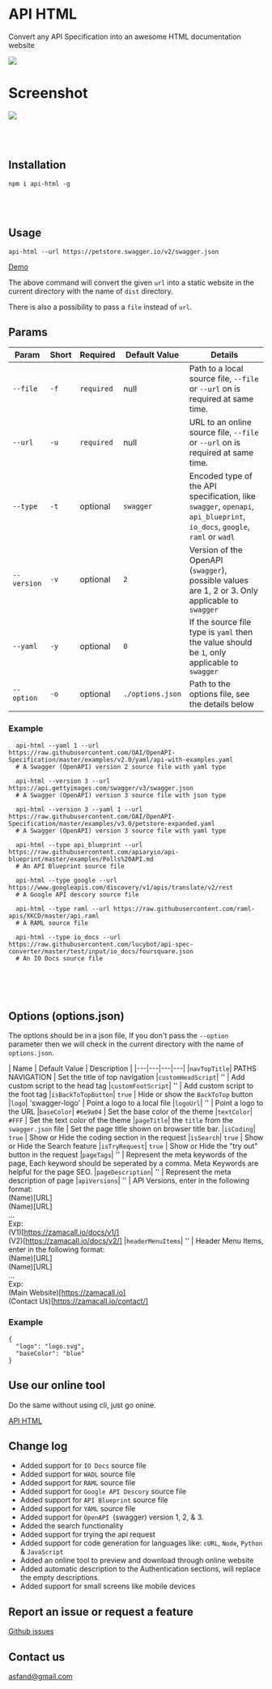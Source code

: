# API HTML

Convert any API Specification into an awesome HTML documentation website

![](https://raw.githubusercontent.com/asfand-dev/api-html/master/src/assets/img/apis.svg)

# Screenshot
![](https://cdn.jsdelivr.net/npm/api-html@1.0.1/assets/img/screenshot.png)

<br /><br />

## Installation

`npm i api-html -g`

<br /><br />

## Usage

`api-html --url https://petstore.swagger.io/v2/swagger.json`

[Demo](https://pets-shop-swagger.netlify.app/)

The above command will convert the given `url` into a static website in the current directory with the name of `dist` directory.

There is also a possibility to pass a `file` instead of `url`.

## Params

| Param | Short | Required | Default Value | Details |
|---|---|---|---|---|
|`--file`| `-f`  | `required` | null | Path to a local source file, `--file` or `--url` on is required at same time.
|`--url`| `-u`  | `required` | null | URL to an online source file, `--file` or `--url` on is required at same time.
|`--type`| `-t`  | optional | `swagger` | Encoded type of the API specification, like `swagger`, `openapi`, `api_blueprint`, `io_docs`, `google`, `raml` or `wadl`
|`--version`| `-v`  | optional | `2` | Version of the OpenAPI (`swagger`), possible values are 1, 2 or 3. Only applicable to `swagger`
|`--yaml`| `-y`  | optional | `0` | If the source file type is `yaml` then the value should be `1`, only applicable to `swagger`
|`--option`| `-o`  | optional | `./options.json` | Path to the options file, see the details below

### Example

```
  api-html --yaml 1 --url https://raw.githubusercontent.com/OAI/OpenAPI-Specification/master/examples/v2.0/yaml/api-with-examples.yaml
  # A Swagger (OpenAPI) version 2 source file with yaml type

  api-html --version 3 --url https://api.gettyimages.com/swagger/v3/swagger.json
  # A Swagger (OpenAPI) version 3 source file with json type

  api-html --version 3 --yaml 1 --url https://raw.githubusercontent.com/OAI/OpenAPI-Specification/master/examples/v3.0/petstore-expanded.yaml
  # A Swagger (OpenAPI) version 3 source file with yaml type

  api-html --type api_blueprint --url https://raw.githubusercontent.com/apiaryio/api-blueprint/master/examples/Polls%20API.md
  # An API Blueprint source file

  api-html --type google --url https://www.googleapis.com/discovery/v1/apis/translate/v2/rest
  # A Google API descory source file

  api-html --type raml --url https://raw.githubusercontent.com/raml-apis/XKCD/master/api.raml
  # A RAML source file

  api-html --type io_docs --url https://raw.githubusercontent.com/lucybot/api-spec-converter/master/test/input/io_docs/foursquare.json
  # An IO Docs source file
```
<br /><br /><br />

## Options (options.json)
The options should be in a json file, If you don't pass the `--option` parameter then we will check in the current directory with the name of `options.json`.

| Name | Default Value | Description |
|---|---|---|---|
|`navTopTitle`| PATHS NAVIGATION  | Set the title of top navigation
|`customHeadScript`| ''  | Add custom script to the head tag
|`customFootScript`| ''  | Add custom script to the foot tag
|`isBackToTopButton`| `true`  | Hide or show the `BackToTop` button
|`logo`| 'swagger-logo'  | Point a logo to a local file
|`logoUrl`| ''  | Point a logo to the URL
|`baseColor`| `#6e9a04`  | Set the base color of the theme
|`textColor`| `#FFF`  | Set the text color of the theme
|`pageTitle`| the  `title` from the `swagger.json` file  | Set the page title shown on browser title bar.
|`isCoding`| `true`  | Show or Hide the coding section in the request
|`isSearch`| `true`  | Show or Hide the Search feature
|`isTryRequest`| `true`  | Show or Hide the "try out" button in the request
|`pageTags`| ''  | Represent the meta keywords of the page, Each keyword should be seperated by a comma. Meta Keywords are helpful for the page SEO.
|`pageDescription`| ''  | Represent the meta description of page
|`apiVersions`| ''  | API Versions, enter in the following format:<br/>(Name)[URL]<br/>(Name)[URL]<br/>...<br/>Exp:<br/>(V1)[https://zamacall.io/docs/v1/]<br/>(V2)[https://zamacall.io/docs/v2/]
|`headerMenuItems`| ''  | Header Menu Items, enter in the following format:<br>(Name)[URL]<br>(Name)[URL]<br>...<br>Exp:<br>(Main Website)[https://zamacall.io]<br>(Contact Us)[https://zamacall.io/contact/]

### Example

```
{
  "logo": "logo.svg",
  "baseColor": "blue"
} 
```

## Use our online tool

Do the same without using cli, just go onine.

[API HTML](https://asfand-dev.github.io/api-html/)


## Change log
+ Added support for `IO Docs` source file
+ Added support for `WADL` source file
+ Added support for `RAML` source file
+ Added support for `Google API Descory` source file
+ Added support for `API Blueprint` source file
+ Added support for `YAML` source file
+ Added support for `OpenAPI `(swagger) version 1, 2, & 3.
+ Added the search functionality
+ Added support for trying the api request
+ Added support for code generation for languages like: `cURL`, `Node`, `Python` & `JavaScript`
+ Added an online tool to preview and download through online website
+ Added automatic description to the Authentication sections, will replace the empty descriptions.
+ Added support for small screens like mobile devices


## Report an issue or request a feature

[Github issues](https://github.com/asfand-dev/api-html/issues)

## Contact us

asfand@gmail.com

